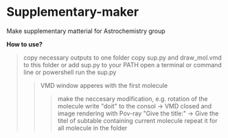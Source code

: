 # Supplementary-maker
Make supplementary matterial for Astrochemistry group

**How to use?**
> copy necessary outputs to one folder
> copy sup.py and draw_mol.vmd to this folder
or
> add sup.py to your PATH
> open a terminal or command line or powershell
> run the sup.py
>> VMD window apperes with the first molecule
>>> make the neccesary modification, e.g. rotation of the molecule
>>> write "doit" to the consol -> VMD closed and image rendering with Pov-ray
>> "Give the title:" -> Give the titel of subtable containing current molecule
>> repeat it for all molecule in the folder

